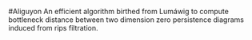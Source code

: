 #Aliguyon
An efficient algorithm birthed from Lumáwig to compute bottleneck distance between two dimension zero persistence diagrams induced from rips filtration.
